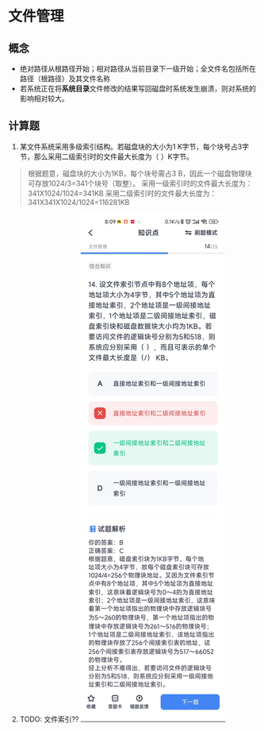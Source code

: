 # 文件管理

## 概念
* 绝对路径从根路径开始；相对路径从当前目录下一级开始；全文件名包括所在路径（根路径）及其文件名称
* 若系统正在将**系统目录**文件修改的结果写回磁盘时系统发生崩溃，则对系统的影响相对较大。

## 计算题
1. 某文件系统采用多级索引结构。若磁盘块的大小为1 K字节，每个块号占3字节，那么采用二级索引时的文件最大长度为（ ）K字节。
> 根据题意，磁盘块的大小为1KB，每个块号需占3 B，因此一个磁盘物理块可存放1024/3=341个块号（取整）。 采用一级索引时的文件最大长度为： 341X1024/1024=341KB 采用二级索引时的文件最大长度为： 341X341X1024/1024=116281KB

2. TODO: 文件索引??
![](../../../assets/img/文件索引.jpg)